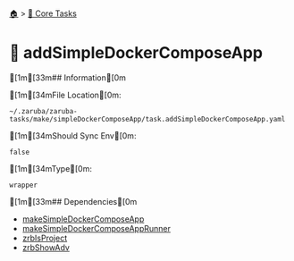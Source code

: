 <!--startTocHeader-->
[🏠](../README.md) > [🥝 Core Tasks](README.md)
# 🐳 addSimpleDockerComposeApp
<!--endTocHeader-->

[1m[33m## Information[0m

[1m[34mFile Location[0m:

    ~/.zaruba/zaruba-tasks/make/simpleDockerComposeApp/task.addSimpleDockerComposeApp.yaml

[1m[34mShould Sync Env[0m:

    false

[1m[34mType[0m:

    wrapper


[1m[33m## Dependencies[0m

* [makeSimpleDockerComposeApp](make-simple-docker-compose-app.md)
* [makeSimpleDockerComposeAppRunner](make-simple-docker-compose-app-runner.md)
* [zrbIsProject](zrb-is-project.md)
* [zrbShowAdv](zrb-show-adv.md)